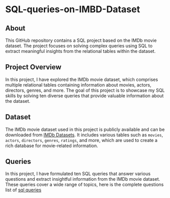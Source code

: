 # SQL-queries-on-IMBD-Dataset

## About

This GitHub repository contains a SQL project based on the IMDb movie dataset. The project focuses on solving complex queries using SQL to extract meaningful insights from the relational tables within the dataset.

## Project Overview

In this project, I have explored the IMDb movie dataset, which comprises multiple relational tables containing information about movies, actors, directors, genres, and more. The goal of this project is to showcase my SQL skills by solving ten diverse queries that provide valuable information about the dataset.

## Dataset

The IMDb movie dataset used in this project is publicly available and can be downloaded from [IMDb Datasets](https://www.imdb.com/interfaces/). It includes various tables such as `movies`, `actors`, `directors`, `genres`, `ratings`, and more, which are used to create a rich database for movie-related information.


## Queries

In this project, I have formulated ten SQL queries that answer various questions and extract insightful information from the IMDb movie dataset. These queries cover a wide range of topics, here is the complete questions list of [sql queries](https://github.com/hozefadawai/SQL-queries-on-IMBD-Dataset/blob/890a597e6058256dc76938e08a2b365ca5b6ce32/sql_question.pdf)


